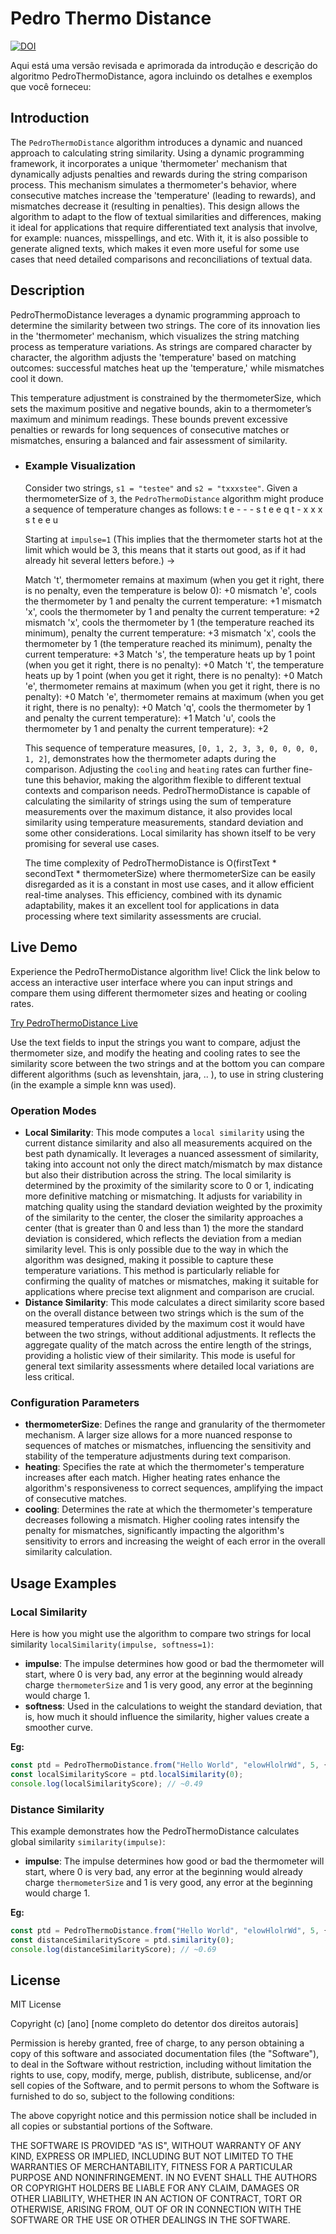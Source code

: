 # Pedro Thermo Distance

[![DOI](https://zenodo.org/badge/792886788.svg)](https://zenodo.org/doi/10.5281/zenodo.11078496)


Aqui está uma versão revisada e aprimorada da introdução e descrição do algoritmo PedroThermoDistance, agora incluindo os detalhes e exemplos que você forneceu:

## Introduction
The ```PedroThermoDistance``` algorithm introduces a dynamic and nuanced approach to calculating string similarity. Using a dynamic programming framework, it incorporates a unique 'thermometer' mechanism that dynamically adjusts penalties and rewards during the string comparison process. This mechanism simulates a thermometer's behavior, where consecutive matches increase the 'temperature' (leading to rewards), and mismatches decrease it (resulting in penalties). This design allows the algorithm to adapt to the flow of textual similarities and differences, making it ideal for applications that require differentiated text analysis that involve, for example: nuances, misspellings, and etc. With it, it is also possible to generate aligned texts, which makes it even more useful for some use cases that need detailed comparisons and reconciliations of textual data.

## Description
PedroThermoDistance leverages a dynamic programming approach to determine the similarity between two strings. The core of its innovation lies in the 'thermometer' mechanism, which visualizes the string matching process as temperature variations. As strings are compared character by character, the algorithm adjusts the 'temperature' based on matching outcomes: successful matches heat up the 'temperature,' while mismatches cool it down.

This temperature adjustment is constrained by the thermometerSize, which sets the maximum positive and negative bounds, akin to a thermometer’s maximum and minimum readings. These bounds prevent excessive penalties or rewards for long sequences of consecutive matches or mismatches, ensuring a balanced and fair assessment of similarity.

- ### Example Visualization
  Consider two strings, ```s1 = "testee"``` and ```s2 = "txxxstee"```. Given a thermometerSize of ```3```, the ```PedroThermoDistance``` algorithm might produce a sequence of temperature changes as follows:
  t e - - - s t e e q
  t - x x x s t e e u

  Starting at ```impulse=1``` (This implies that the thermometer starts hot at the limit which would be 3, this means that it starts out good, as if it had already hit several letters before.) ->
  
  Match 't', thermometer remains at maximum (when you get it right, there is no penalty, even the temperature is below 0): +0
  mismatch 'e', cools the thermometer by 1 and penalty the current temperature: +1
  mismatch 'x', cools the thermometer by 1 and penalty the current temperature: +2
  mismatch 'x', cools the thermometer by 1 (the temperature reached its minimum), penalty the current temperature: +3
  mismatch 'x', cools the thermometer by 1 (the temperature reached its minimum), penalty the current temperature: +3
  Match 's', the temperature heats up by 1 point (when you get it right, there is no penalty): +0
  Match 't', the temperature heats up by 1 point (when you get it right, there is no penalty): +0
  Match 'e', thermometer remains at maximum (when you get it right, there is no penalty): +0
  Match 'e', thermometer remains at maximum (when you get it right, there is no penalty): +0
  Match 'q', cools the thermometer by 1 and penalty the current temperature): +1
  Match 'u', cools the thermometer by 1 and penalty the current temperature): +2
  
  This sequence of temperature measures, ```[0, 1, 2, 3, 3, 0, 0, 0, 0, 1, 2]```, demonstrates how the thermometer adapts during the comparison. Adjusting the ```cooling``` and ```heating``` rates can further fine-tune this behavior, making the algorithm flexible to different textual contexts and comparison needs. PedroThermoDistance is capable of calculating the similarity of strings using the sum of temperature measurements over the maximum distance, it also provides local similarity using temperature measurements, standard deviation and some other considerations. Local similarity has shown itself to be very promising for several use cases.
  
  The time complexity of PedroThermoDistance is O(firstText * secondText * thermometerSize) where thermometerSize can be easily disregarded as it is a constant in most use cases, and it allow efficient real-time analyses. This efficiency, combined with its dynamic adaptability, makes it an excellent tool for applications in data processing where text similarity assessments are crucial.

## Live Demo

Experience the PedroThermoDistance algorithm live! Click the link below to access an interactive user interface where you can input strings and compare them using different thermometer sizes and heating or cooling rates.

[Try PedroThermoDistance Live](https://pedrohcdo.github.io/PedroThermoDistance/)

Use the text fields to input the strings you want to compare, adjust the thermometer size, and modify the heating and cooling rates to see the similarity score between the two strings and at the bottom you can compare different algorithms (such as levenshtain, jara, .. ), to use in string clustering (in the example a simple knn was used).

### Operation Modes

- **Local Similarity**: 
  This mode computes a ```local similarity``` using the current distance similarity and also all measurements acquired on the best path dynamically. It leverages a nuanced assessment of similarity, taking into account not only the direct match/mismatch by max distance but also their distribution across the string. The local similarity is determined by the proximity of the similarity score to 0 or 1, indicating more definitive matching or mismatching. It adjusts for variability in matching quality using the standard deviation weighted by the proximity of the similarity to the center, the closer the similarity approaches a center (that is greater than 0 and less than 1) the more the standard deviation is considered, which reflects the deviation from a median similarity level. This is only possible due to the way in which the algorithm was designed, making it possible to capture these temperature variations. This method is particularly reliable for confirming the quality of matches or mismatches, making it suitable for applications where precise text alignment and comparison are crucial.
- **Distance Similarity**: 
  This mode calculates a direct similarity score based on the overall distance between two strings which is the sum of the measured temperatures divided by the maximum cost it would have between the two strings, without additional adjustments. It reflects the aggregate quality of the match across the entire length of the strings, providing a holistic view of their similarity. This mode is useful for general text similarity assessments where detailed local variations are less critical.

### Configuration Parameters

- **thermometerSize**:
  Defines the range and granularity of the thermometer mechanism. A larger size allows for a more nuanced response to sequences of matches or mismatches, influencing the sensitivity and stability of the temperature adjustments during text comparison.
- **heating**:
  Specifies the rate at which the thermometer's temperature increases after each match. Higher heating rates enhance the algorithm's responsiveness to correct sequences, amplifying the impact of consecutive matches.
- **cooling**:
  Determines the rate at which the thermometer's temperature decreases following a mismatch. Higher cooling rates intensify the penalty for mismatches, significantly impacting the algorithm's sensitivity to errors and increasing the weight of each error in the overall similarity calculation.

## Usage Examples

### Local Similarity
Here is how you might use the algorithm to compare two strings for local similarity ```localSimilarity(impulse, softness=1)```:

  - **impulse**: The impulse determines how good or bad the thermometer will start, where 0 is very bad, any error at the beginning would already charge ```thermometerSize``` and 1 is very good, any error at the beginning would charge 1.
  - **softness**: Used in the calculations to weight the standard deviation, that is, how much it should influence the similarity, higher values ​​create a smoother curve.
  
  **Eg:**
  ```javascript
  const ptd = PedroThermoDistance.from("Hello World", "elowHlolrWd", 5, { heating: 1, cooling: 1 });
  const localSimilarityScore = ptd.localSimilarity(0);
  console.log(localSimilarityScore); // ~0.49
  ```

### Distance Similarity
This example demonstrates how the PedroThermoDistance calculates global similarity ```similarity(impulse)```:

  - **impulse**: The impulse determines how good or bad the thermometer will start, where 0 is very bad, any error at the beginning would already charge ```thermometerSize``` and 1 is very good, any error at the beginning would charge 1.
  
  **Eg:**
  ```javascript
  const ptd = PedroThermoDistance.from("Hello World", "elowHlolrWd", 5, { heating: 1, cooling: 1 });
  const distanceSimilarityScore = ptd.similarity(0);
  console.log(distanceSimilarityScore); // ~0.69
  ```

## License

MIT License

Copyright (c) [ano] [nome completo do detentor dos direitos autorais]

Permission is hereby granted, free of charge, to any person obtaining a copy
of this software and associated documentation files (the "Software"), to deal
in the Software without restriction, including without limitation the rights
to use, copy, modify, merge, publish, distribute, sublicense, and/or sell
copies of the Software, and to permit persons to whom the Software is
furnished to do so, subject to the following conditions:

The above copyright notice and this permission notice shall be included in all
copies or substantial portions of the Software.

THE SOFTWARE IS PROVIDED "AS IS", WITHOUT WARRANTY OF ANY KIND, EXPRESS OR
IMPLIED, INCLUDING BUT NOT LIMITED TO THE WARRANTIES OF MERCHANTABILITY,
FITNESS FOR A PARTICULAR PURPOSE AND NONINFRINGEMENT. IN NO EVENT SHALL THE
AUTHORS OR COPYRIGHT HOLDERS BE LIABLE FOR ANY CLAIM, DAMAGES OR OTHER
LIABILITY, WHETHER IN AN ACTION OF CONTRACT, TORT OR OTHERWISE, ARISING FROM,
OUT OF OR IN CONNECTION WITH THE SOFTWARE OR THE USE OR OTHER DEALINGS IN THE
SOFTWARE.
